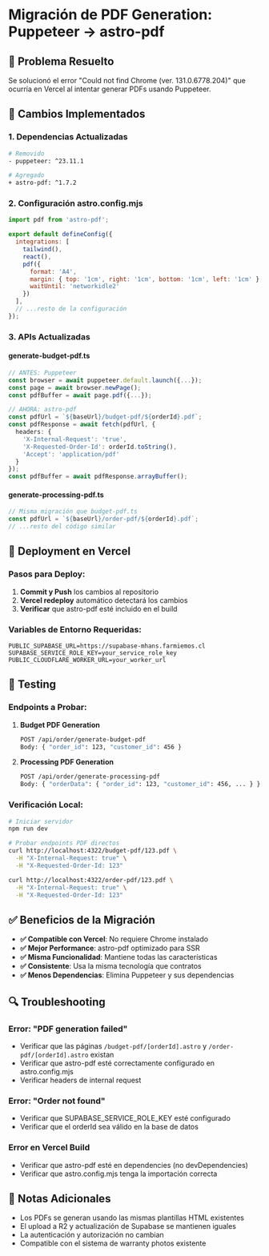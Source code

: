 # Migración de PDF Generation: Puppeteer → astro-pdf

## 🎯 Problema Resuelto
Se solucionó el error "Could not find Chrome (ver. 131.0.6778.204)" que ocurría en Vercel al intentar generar PDFs usando Puppeteer.

## 🔧 Cambios Implementados

### 1. Dependencias Actualizadas
```bash
# Removido
- puppeteer: ^23.11.1

# Agregado  
+ astro-pdf: ^1.7.2
```

### 2. Configuración astro.config.mjs
```javascript
import pdf from 'astro-pdf';

export default defineConfig({
  integrations: [
    tailwind(), 
    react(),
    pdf({
      format: 'A4',
      margin: { top: '1cm', right: '1cm', bottom: '1cm', left: '1cm' },
      waitUntil: 'networkidle2'
    })
  ],
  // ...resto de la configuración
});
```

### 3. APIs Actualizadas

#### generate-budget-pdf.ts
```typescript
// ANTES: Puppeteer
const browser = await puppeteer.default.launch({...});
const page = await browser.newPage();
const pdfBuffer = await page.pdf({...});

// AHORA: astro-pdf
const pdfUrl = `${baseUrl}/budget-pdf/${orderId}.pdf`;
const pdfResponse = await fetch(pdfUrl, {
  headers: {
    'X-Internal-Request': 'true',
    'X-Requested-Order-Id': orderId.toString(),
    'Accept': 'application/pdf'
  }
});
const pdfBuffer = await pdfResponse.arrayBuffer();
```

#### generate-processing-pdf.ts
```typescript
// Misma migración que budget-pdf.ts
const pdfUrl = `${baseUrl}/order-pdf/${orderId}.pdf`;
// ...resto del código similar
```

## 🚀 Deployment en Vercel

### Pasos para Deploy:
1. **Commit y Push** los cambios al repositorio
2. **Vercel redeploy** automático detectará los cambios
3. **Verificar** que astro-pdf esté incluido en el build

### Variables de Entorno Requeridas:
```env
PUBLIC_SUPABASE_URL=https://supabase-mhans.farmiemos.cl
SUPABASE_SERVICE_ROLE_KEY=your_service_role_key
PUBLIC_CLOUDFLARE_WORKER_URL=your_worker_url
```

## 🧪 Testing

### Endpoints a Probar:
1. **Budget PDF Generation**
   ```bash
   POST /api/order/generate-budget-pdf
   Body: { "order_id": 123, "customer_id": 456 }
   ```

2. **Processing PDF Generation**
   ```bash
   POST /api/order/generate-processing-pdf  
   Body: { "orderData": { "order_id": 123, "customer_id": 456, ... } }
   ```

### Verificación Local:
```bash
# Iniciar servidor
npm run dev

# Probar endpoints PDF directos
curl http://localhost:4322/budget-pdf/123.pdf \
  -H "X-Internal-Request: true" \
  -H "X-Requested-Order-Id: 123"

curl http://localhost:4322/order-pdf/123.pdf \
  -H "X-Internal-Request: true" \
  -H "X-Requested-Order-Id: 123"
```

## ✅ Beneficios de la Migración

- **✅ Compatible con Vercel**: No requiere Chrome instalado
- **✅ Mejor Performance**: astro-pdf optimizado para SSR
- **✅ Misma Funcionalidad**: Mantiene todas las características
- **✅ Consistente**: Usa la misma tecnología que contratos
- **✅ Menos Dependencias**: Elimina Puppeteer y sus dependencias

## 🔍 Troubleshooting

### Error: "PDF generation failed"
- Verificar que las páginas `/budget-pdf/[orderId].astro` y `/order-pdf/[orderId].astro` existan
- Verificar que astro-pdf esté correctamente configurado en astro.config.mjs
- Verificar headers de internal request

### Error: "Order not found"  
- Verificar que SUPABASE_SERVICE_ROLE_KEY esté configurado
- Verificar que el orderId sea válido en la base de datos

### Error en Vercel Build
- Verificar que astro-pdf esté en dependencies (no devDependencies)
- Verificar que astro.config.mjs tenga la importación correcta

## 📝 Notas Adicionales

- Los PDFs se generan usando las mismas plantillas HTML existentes
- El upload a R2 y actualización de Supabase se mantienen iguales
- La autenticación y autorización no cambian
- Compatible con el sistema de warranty photos existente

